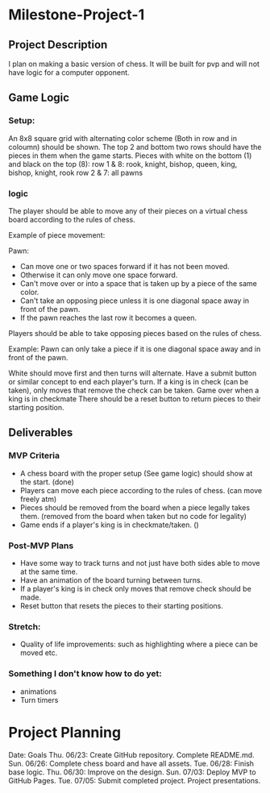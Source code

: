 # Milestone-Project-1

## Project Description
I plan on making a basic version of chess. It will be built for pvp and will not have logic for a computer opponent.

## Game Logic

### Setup:
An 8x8 square grid with alternating color scheme (Both in row and in coloumn) should be shown.
The top 2 and bottom two rows should have the pieces in them when the game starts.
Pieces with white on the bottom (1) and black on the top (8):
row 1 & 8: rook, knight, bishop, queen, king, bishop, knight, rook
row 2 & 7: all pawns

### logic
The player should be able to move any of their pieces on a virtual chess board according to the rules of chess.

 Example of piece movement:

Pawn:
- Can move one or two spaces forward if it has not been moved.
- Otherwise it can only move one space forward.
- Can't move over or into a space that is taken up by a piece of the same color.
- Can't take an opposing piece unless it is one diagonal space away in front of the pawn.
- If the pawn reaches the last row it becomes a queen.

Players should be able to take opposing pieces based on the rules of chess.  

Example: Pawn can only take a piece if it is one diagonal space away and in front of the pawn.

White should move first and then turns will alternate.
Have a submit button or similar concept to end each player's turn.
If a king is in check (can be taken), only moves that remove the check can be taken.
Game over when a king is in checkmate
There should be a reset button to return pieces to their starting position.

## Deliverables

### MVP Criteria
- A chess board with the proper setup (See game logic) should show at the start. (done)
- Players can move each piece according to the rules of chess. (can move freely atm)
- Pieces should be removed from the board when a piece legally takes them. (removed from the board when taken but no code for legality)
- Game ends if a player's king is in checkmate/taken. ()

### Post-MVP Plans
- Have some way to track turns and not just have both sides able to move at the same time.
- Have an animation of the board turning between turns.
- If a player's king is in check only moves that remove check should be made.
- Reset button that resets the pieces to their starting positions.

### Stretch: 
- Quality of life improvements: such as highlighting where a piece can be moved etc.

### Something I don't know how to do yet: 
- animations
- Turn timers

# Project Planning
Date: Goals
Thu. 06/23: Create GitHub repository. Complete README.md.
Sun. 06/26: Complete chess board and have all assets.
Tue. 06/28: Finish base logic.
Thu. 06/30: Improve on the design.
Sun. 07/03: Deploy MVP to GitHub Pages.
Tue. 07/05: Submit completed project. Project presentations.